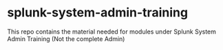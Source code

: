 # splunk-system-admin-training
 This repo contains the material needed for modules under Splunk System Admin Training (Not the complete Admin)
